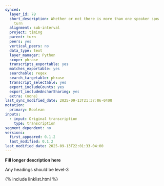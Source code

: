 ```yaml
---
synced:
  layer_id: 78
  short_description: Whether or not there is more than one speaker speaking in this
    turn
  alignment: sub-interval
  project: timing
  parent: turn
  peers: yes
  vertical_peers: no
  data_type: text
  layer_manager: Python
  scope: phrase
  transcripts_exportable: yes
  matches_exportable: yes
  searchable: regex
  search_targetable: phrase
  transcript_selectable: yes
  export_includeCounts: yes
  export_includeAnchorSharing: yes
  extra: (none)
last_sync_modified_date: 2025-09-13T21:37:06-0400
notation:
  primary: Boolean
inputs:
  - input: Original transcription
    type: transcription
segment_dependent: no
versions:
  first_appeared: 0.1.2
  last_modified: 0.1.2
last_modified_date: 2025-09-13T22:01:33-04:00
---
```


**Fill longer description here**

Any headings should be level-3


{% include linklist.html %}
